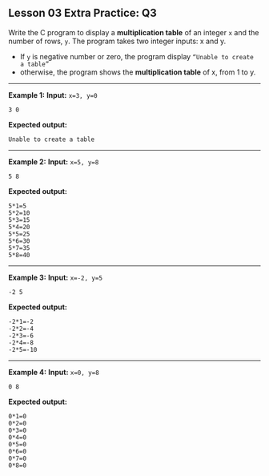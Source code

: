 ## Lesson 03 Extra Practice: Q3

Write the C program to display a **multiplication table** of an integer `x` and the 
number of rows, `y`. The program takes two integer inputs: x and y.

* If `y` is negative 
number or zero, the program display `“Unable to create a table”`
* otherwise, the 
program shows the **multiplication table** of x, from 1 to y.

<hr>

**Example 1:**
**Input:** `x=3, y=0`  
```
3 0
```
**Expected output:**
```
Unable to create a table
```
<hr>

**Example 2:**
**Input:** `x=5, y=8`  
```
5 8
```
**Expected output:**
```
5*1=5
5*2=10
5*3=15
5*4=20
5*5=25
5*6=30
5*7=35
5*8=40
```
<hr>

**Example 3:**
**Input:** `x=-2, y=5`  
```
-2 5
```
**Expected output:**
```
-2*1=-2
-2*2=-4
-2*3=-6
-2*4=-8
-2*5=-10
```
<hr>

**Example 4:**
**Input:** `x=0, y=8`  
```
0 8
```
**Expected output:**
```
0*1=0
0*2=0
0*3=0
0*4=0
0*5=0
0*6=0
0*7=0
0*8=0
```
